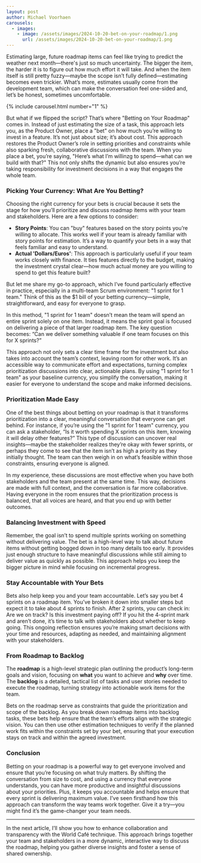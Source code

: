 ```yaml
---
layout: post
author: Michael Voorhaen
carousels:
  - images: 
    - image: /assets/images/2024-10-20-bet-on-your-roadmap/1.png
      url: /assets/images/2024-10-20-bet-on-your-roadmap/1.png
---
```


Estimating large, future roadmap items can feel like trying to predict the weather next month—there's just so much uncertainty. The bigger the item, the harder it is to figure out how much effort it will take. And when the item itself is still pretty fuzzy—maybe the scope isn’t fully defined—estimating becomes even trickier. What’s more, estimates usually come from the development team, which can make the conversation feel one-sided and, let’s be honest, sometimes uncomfortable.

{% include carousel.html number="1" %}

But what if we flipped the script? That’s where "Betting on Your Roadmap" comes in. Instead of just estimating the size of a task, this approach lets you, as the Product Owner, place a "bet" on how much you’re willing to invest in a feature. It’s not just about size; it’s about cost. This approach restores the Product Owner’s role in setting priorities and constraints while also sparking fresh, collaborative discussions with the team. When you place a bet, you’re saying, "Here’s what I’m willinzg to spend—what can we build with that?" This not only shifts the dynamic but also ensures you’re taking responsibility for investment decisions in a way that engages the whole team.

### Picking Your Currency: What Are You Betting?

Choosing the right currency for your bets is crucial because it sets the stage for how you’ll prioritize and discuss roadmap items with your team and stakeholders. Here are a few options to consider:

- **Story Points**: You can "buy" features based on the story points you’re willing to allocate. This works well if your team is already familiar with story points for estimation. It’s a way to quantify your bets in a way that feels familiar and easy to understand.
- **Actual 'Dollars/Euros'**: This approach is particularly useful if your team works closely with finance. It ties features directly to the budget, making the investment crystal clear—how much actual money are you willing to spend to get this feature built?

But let me share my go-to approach, which I’ve found particularly effective in practice, especially in a multi-team Scrum environment: "1 sprint for 1 team." Think of this as the $1 bill of your betting currency—simple, straightforward, and easy for everyone to grasp.

In this method, "1 sprint for 1 team" doesn’t mean the team will spend an entire sprint solely on one item. Instead, it means the sprint goal is focused on delivering a piece of that larger roadmap item. The key question becomes: “Can we deliver something valuable if one team focuses on this for X sprints?”

This approach not only sets a clear time frame for the investment but also takes into account the team’s context, leaving room for other work. It’s an accessible way to communicate effort and expectations, turning complex prioritization discussions into clear, actionable plans. By using "1 sprint for 1 team" as your baseline currency, you simplify the conversation, making it easier for everyone to understand the scope and make informed decisions.

### Prioritization Made Easy

One of the best things about betting on your roadmap is that it transforms prioritization into a clear, meaningful conversation that everyone can get behind. For instance, if you’re using the "1 sprint for 1 team" currency, you can ask a stakeholder, “Is it worth spending X sprints on this item, knowing it will delay other features?” This type of discussion can uncover real insights—maybe the stakeholder realizes they’re okay with fewer sprints, or perhaps they come to see that the item isn’t as high a priority as they initially thought. The team can then weigh in on what’s feasible within those constraints, ensuring everyone is aligned.

In my experience, these discussions are most effective when you have both stakeholders and the team present at the same time. This way, decisions are made with full context, and the conversation is far more collaborative. Having everyone in the room ensures that the prioritization process is balanced, that all voices are heard, and that you end up with better outcomes.

### Balancing Investment with Speed

Remember, the goal isn’t to spend multiple sprints working on something without delivering value. The bet is a high-level way to talk about future items without getting bogged down in too many details too early. It provides just enough structure to have meaningful discussions while still aiming to deliver value as quickly as possible. This approach helps you keep the bigger picture in mind while focusing on incremental progress.

### Stay Accountable with Your Bets

Bets also help keep you and your team accountable. Let’s say you bet 4 sprints on a roadmap item. You’ve broken it down into smaller steps but expect it to take about 4 sprints to finish. After 2 sprints, you can check in: Are we on track? Is this investment paying off? If you hit the 4-sprint mark and aren’t done, it’s time to talk with stakeholders about whether to keep going. This ongoing reflection ensures you’re making smart decisions with your time and resources, adapting as needed, and maintaining alignment with your stakeholders.

### From Roadmap to Backlog

The **roadmap** is a high-level strategic plan outlining the product’s long-term goals and vision, focusing on **what** you want to achieve and **why** over time. The **backlog** is a detailed, tactical list of tasks and user stories needed to execute the roadmap, turning strategy into actionable work items for the team.

Bets on the roadmap serve as constraints that guide the prioritization and scope of the backlog. As you break down roadmap items into backlog tasks, these bets help ensure that the team’s efforts align with the strategic vision. You can then use other estimation techniques to verify if the planned work fits within the constraints set by your bet, ensuring that your execution stays on track and within the agreed investment.

### Conclusion

Betting on your roadmap is a powerful way to get everyone involved and ensure that you’re focusing on what truly matters. By shifting the conversation from size to cost, and using a currency that everyone understands, you can have more productive and insightful discussions about your priorities. Plus, it keeps you accountable and helps ensure that every sprint is delivering maximum value. I’ve seen firsthand how this approach can transform the way teams work together. Give it a try—you might find it’s the game-changer your team needs.

---

In the next article, I’ll show you how to enhance collaboration and transparency with the World Café technique. This approach brings together your team and stakeholders in a more dynamic, interactive way to discuss the roadmap, helping you gather diverse insights and foster a sense of shared ownership.